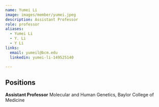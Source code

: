 ```yaml
---
name: Yumei Li
image: images/member/yumei.jpeg
description: Assistant Professor
role: professor
aliases:
  - Yumei Li
  - Y. Li
  - Y Li
links:
  email: yumeil@bcm.edu
  linkedin: yumei-li-149525140

---
```


## Positions
<b>Assistant Professor</b>   Molecular and Human Genetics, Baylor College of Medicine<br>
